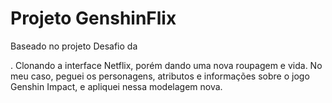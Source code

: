 # Projeto GenshinFlix 

Baseado no projeto Desafio da

[Digital Innovation One]: https://digitalinnovation.one/	"Digital Innovation One"

. Clonando a interface Netflix, porém dando uma nova roupagem e vida. No meu caso, peguei os personagens, atributos e informações sobre o jogo Genshin Impact, e apliquei nessa modelagem nova.

